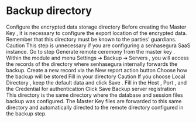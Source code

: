 # Backup directory 

Configure the encrypted data storage directory
Before creating the 
Master Key
, it is necessary to configure the export location of the encrypted data. Remember that this directory must be known to the parties' guardians.
Caution
This step is unnecessary if you are configuring a senhasegura SaaS instance. Go to step 
Generate remote ceremony from the master key
.
Within the module and menu 
Settings ➔ Backup ➔ Servers
, you will access the records of the directory where senhasegura internally forwards the backup.
Create a new record via the 
New
 report action button
Choose how the backup will be stored
Fill in your directory
Caution
If you choose 
Local Directory
, keep the default data and click 
Save
.
Fill in the 
Host
, 
Port
, and the 
Credential for authentication
Click 
Save
Backup server registration
 
This directory is the same directory where the database and session files backup was configured. The 
Master Key
 files are forwarded to this same directory and automatically directed to the remote directory configured in the backup step.